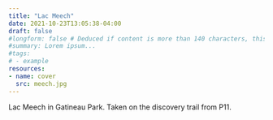 ```yaml
---
title: "Lac Meech"
date: 2021-10-23T13:05:38-04:00
draft: false
#longform: false # Deduced if content is more than 140 characters, this parameter can be used to override.
#summary: Lorem ipsum...
#tags:
# - example
resources:
- name: cover
  src: meech.jpg
---
```

Lac Meech in Gatineau Park. Taken on the discovery trail from P11.